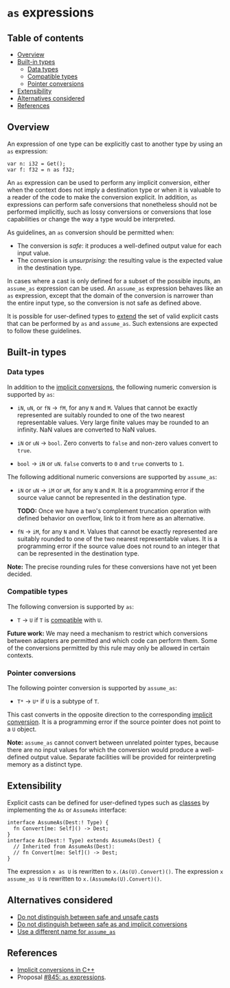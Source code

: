 # `as` expressions

<!--
Part of the Carbon Language project, under the Apache License v2.0 with LLVM
Exceptions. See /LICENSE for license information.
SPDX-License-Identifier: Apache-2.0 WITH LLVM-exception
-->

<!-- toc -->

## Table of contents

-   [Overview](#overview)
-   [Built-in types](#built-in-types)
    -   [Data types](#data-types)
    -   [Compatible types](#compatible-types)
    -   [Pointer conversions](#pointer-conversions)
-   [Extensibility](#extensibility)
-   [Alternatives considered](#alternatives-considered)
-   [References](#references)

<!-- tocstop -->

## Overview

An expression of one type can be explicitly cast to another type by using an
`as` expression:

```
var n: i32 = Get();
var f: f32 = n as f32;
```

An `as` expression can be used to perform any implicit conversion, either when
the context does not imply a destination type or when it is valuable to a reader
of the code to make the conversion explicit. In addition, `as` expressions can
perform safe conversions that nonetheless should not be performed implicitly,
such as lossy conversions or conversions that lose capabilities or change the
way a type would be interpreted.

As guidelines, an `as` conversion should be permitted when:

-   The conversion is _safe_: it produces a well-defined output value for each
    input value.
-   The conversion is _unsurprising_: the resulting value is the expected value
    in the destination type.

In cases where a cast is only defined for a subset of the possible inputs, an
`assume_as` expression can be used. An `assume_as` expression behaves like an
`as` expression, except that the domain of the conversion is narrower than the
entire input type, so the conversion is not safe as defined above.

It is possible for user-defined types to [extend](#extensibility) the set of
valid explicit casts that can be performed by `as` and `assume_as`. Such
extensions are expected to follow these guidelines.

## Built-in types

### Data types

In addition to the [implicit conversions](implicit_conversions.md#data-types),
the following numeric conversion is supported by `as`:

-   `iN`, `uN`, or `fN` -> `fM`, for any `N` and `M`. Values that cannot be
    exactly represented are suitably rounded to one of the two nearest
    representable values. Very large finite values may be rounded to an
    infinity. NaN values are converted to NaN values.

-   `iN` or `uN` -> `bool`. Zero converts to `false` and non-zero values convert
    to `true`.

-   `bool` -> `iN` or `uN`. `false` converts to `0` and `true` converts to `1`.

The following additional numeric conversions are supported by `assume_as`:

-   `iN` or `uN` -> `iM` or `uM`, for any `N` and `M`. It is a programming error
    if the source value cannot be represented in the destination type.

    **TODO:** Once we have a two's complement truncation operation with defined
    behavior on overflow, link to it from here as an alternative.

-   `fN` -> `iM`, for any `N` and `M`. Values that cannot be exactly represented
    are suitably rounded to one of the two nearest representable values. It is a
    programming error if the source value does not round to an integer that can
    be represented in the destination type.

**Note:** The precise rounding rules for these conversions have not yet been
decided.

### Compatible types

The following conversion is supported by `as`:

-   `T` -> `U` if `T` is
    [compatible](../generics/terminology.md#compatible-types) with `U`.

**Future work:** We may need a mechanism to restrict which conversions between
adapters are permitted and which code can perform them. Some of the conversions
permitted by this rule may only be allowed in certain contexts.

### Pointer conversions

The following pointer conversion is supported by `assume_as`:

-   `T*` -> `U*` if `U` is a subtype of `T`.

This cast converts in the opposite direction to the corresponding
[implicit conversion](implicit_conversions.md#pointer-conversions). It is a
programming error if the source pointer does not point to a `U` object.

**Note:** `assume_as` cannot convert between unrelated pointer types, because
there are no input values for which the conversion would produce a well-defined
output value. Separate facilities will be provided for reinterpreting memory as
a distinct type.

## Extensibility

Explicit casts can be defined for user-defined types such as
[classes](../classes.md) by implementing the `As` or `AssumeAs` interface:

```
interface AssumeAs(Dest:! Type) {
  fn Convert[me: Self]() -> Dest;
}
interface As(Dest:! Type) extends AssumeAs(Dest) {
  // Inherited from AssumeAs(Dest):
  // fn Convert[me: Self]() -> Dest;
}
```

The expression `x as U` is rewritten to `x.(As(U).Convert)()`. The expression
`x assume_as U` is rewritten to `x.(AssumeAs(U).Convert)()`.

## Alternatives considered

-   [Do not distinguish between safe and unsafe casts](/docs/proposals/p0845.md#merge-as-and-assume_as)
-   [Do not distinguish between safe as and implicit conversions](/docs/proposals/p0845.md#as-only-performs-implicit-conversions)
-   [Use a different name for `assume_as`](/docs/proposals/p0845.md#different-name-for-assume_as)

## References

-   [Implicit conversions in C++](https://en.cppreference.com/w/cpp/language/implicit_conversion)
-   Proposal
    [#845: `as` expressions](https://github.com/carbon-language/carbon-lang/pull/845).
